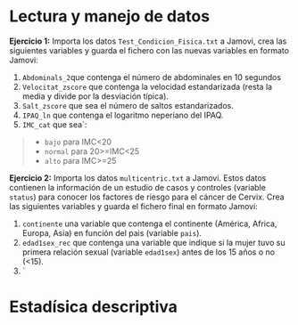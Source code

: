 # Lectura y manejo de datos

**Ejercicio 1:** Importa los datos `Test_Condicion_Fisica.txt` a Jamovi, crea las siguientes variables y guarda el fichero con las nuevas variables en formato Jamovi:

1. `Abdominals_2`que contenga el número de abdominales en 10 segundos
2. `Velocitat_zscore` que contenga la velocidad estandarizada (resta la media y divide por la desviación típica). 
3. `Salt_zscore` que sea el número de saltos estandarizados. 
4. `IPAQ_ln` que contenga el logaritmo neperiano del IPAQ.
5. `IMC_cat` que sea`:

> * `bajo` para IMC<20
> * `normal` para 20>=IMC<25
> * `alto` para IMC>=25

**Ejercicio 2:** Importa los datos `multicentric.txt` a Jamovi. Estos datos contienen la información de un estudio de casos y controles (variable `status`) para conocer los factores de riesgo para el cáncer de Cervix. Crea las siguientes variables y guarda el fichero final en formato Jamovi:

1. `continente` una variable que contenga el continente (América, Africa, Europa, Asia) en función del pais (variable `pais`).
2. `edad1sex_rec` que contenga una variable que indique si la mujer tuvo su primera relación sexual (variable `edad1sex`) antes de los 15 años o no (<15).
3. `


# Estadísica descriptiva

